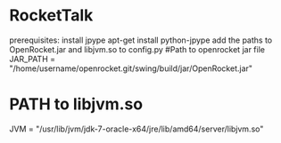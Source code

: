 RocketTalk
==========
prerequisites:
install jpype
  apt-get install python-jpype
add the paths to OpenRocket.jar and libjvm.so to config.py
  #Path to openrocket jar file
  JAR_PATH = "/home/username/openrocket.git/swing/build/jar/OpenRocket.jar"
  # PATH to libjvm.so
  JVM = "/usr/lib/jvm/jdk-7-oracle-x64/jre/lib/amd64/server/libjvm.so"

